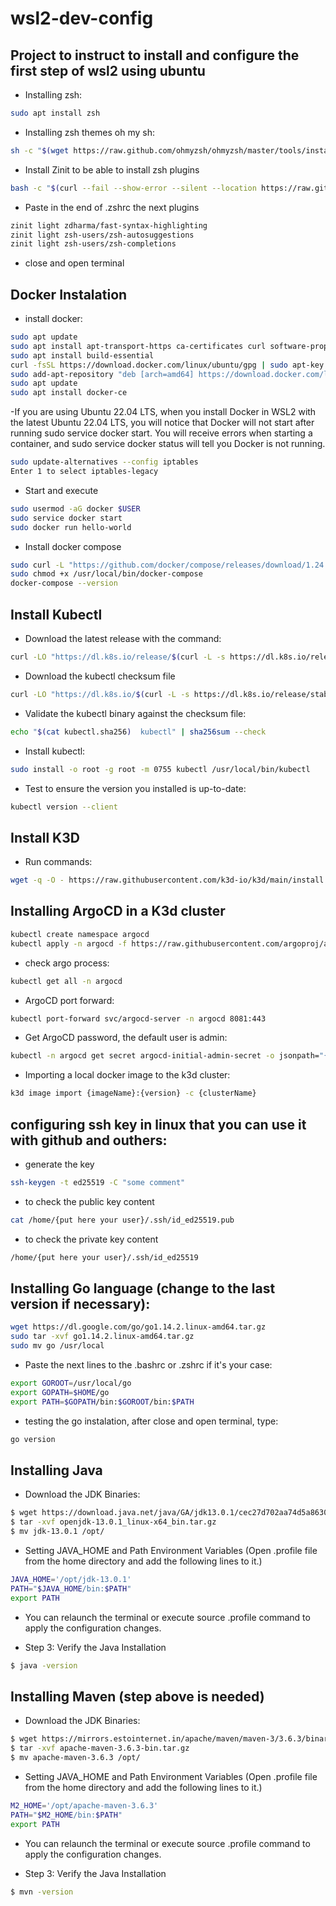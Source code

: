 # wsl2-dev-config
## Project to instruct to install and configure the first step of wsl2 using ubuntu

- Installing zsh: 
```bash
sudo apt install zsh
```

- Installing zsh themes oh my sh:
```bash
sh -c "$(wget https://raw.github.com/ohmyzsh/ohmyzsh/master/tools/install.sh -O -)"
```

- Install Zinit to be able to install zsh plugins 
```bash
bash -c "$(curl --fail --show-error --silent --location https://raw.githubusercontent.com/zdharma-continuum/zinit/HEAD/scripts/install.sh)"
```

- Paste in the end of .zshrc the next plugins
```bash
zinit light zdharma/fast-syntax-highlighting
zinit light zsh-users/zsh-autosuggestions
zinit light zsh-users/zsh-completions
```
- close and open terminal 

## Docker Instalation

- install docker:
```bash
sudo apt update
sudo apt install apt-transport-https ca-certificates curl software-properties-common
sudo apt install build-essential
curl -fsSL https://download.docker.com/linux/ubuntu/gpg | sudo apt-key add
sudo add-apt-repository "deb [arch=amd64] https://download.docker.com/linux/ubuntu $(lsb_release -cs) stable"
sudo apt update
sudo apt install docker-ce
```

-If you are using Ubuntu 22.04 LTS, when you install Docker in WSL2 with the latest Ubuntu 22.04 LTS, you will notice that Docker will not start after running sudo service docker start. You will receive errors when starting a container, and sudo service docker status will tell you Docker is not running.

```bash
sudo update-alternatives --config iptables
Enter 1 to select iptables-legacy
``` 
- Start and execute
```bash
sudo usermod -aG docker $USER
sudo service docker start
sudo docker run hello-world
```

- Install docker compose 
```bash
sudo curl -L "https://github.com/docker/compose/releases/download/1.24.0/docker-compose-$(uname -s)-$(uname -m)" -o /usr/local/bin/docker-compose
sudo chmod +x /usr/local/bin/docker-compose
docker-compose --version
```

## Install Kubectl
- Download the latest release with the command:
```bash
curl -LO "https://dl.k8s.io/release/$(curl -L -s https://dl.k8s.io/release/stable.txt)/bin/linux/amd64/kubectl"
```

- Download the kubectl checksum file
```bash
curl -LO "https://dl.k8s.io/$(curl -L -s https://dl.k8s.io/release/stable.txt)/bin/linux/amd64/kubectl.sha256"
```

- Validate the kubectl binary against the checksum file:

```bash
echo "$(cat kubectl.sha256)  kubectl" | sha256sum --check
```

- Install kubectl:
```bash
sudo install -o root -g root -m 0755 kubectl /usr/local/bin/kubectl
```

- Test to ensure the version you installed is up-to-date:
```bash
kubectl version --client
```
## Install K3D
- Run commands:
```bash
wget -q -O - https://raw.githubusercontent.com/k3d-io/k3d/main/install.sh | bash
```

## Installing ArgoCD in a K3d cluster
```bash
kubectl create namespace argocd
kubectl apply -n argocd -f https://raw.githubusercontent.com/argoproj/argo-cd/stable/manifests/install.yaml
```

- check argo process:
```bash
kubectl get all -n argocd
```

- ArgoCD port forward:
```bash
kubectl port-forward svc/argocd-server -n argocd 8081:443
```

- Get ArgoCD password, the default user is admin:
```bash
kubectl -n argocd get secret argocd-initial-admin-secret -o jsonpath="{.data.password}" | base64 -d; echo
```
- Importing a local docker image to the k3d cluster:
```bash
k3d image import {imageName}:{version} -c {clusterName}
```

## configuring ssh key in linux that you can use it with github and outhers:
- generate the key
```bash
ssh-keygen -t ed25519 -C "some comment"
```

- to check the public key content
```bash
cat /home/{put here your user}/.ssh/id_ed25519.pub
```

- to check the private key content
```bash
/home/{put here your user}/.ssh/id_ed25519
```

## Installing Go language (change to the last version if necessary):
```bash
wget https://dl.google.com/go/go1.14.2.linux-amd64.tar.gz
sudo tar -xvf go1.14.2.linux-amd64.tar.gz
sudo mv go /usr/local
```

- Paste the next lines to the .bashrc or .zshrc if it's your case:
```bash
export GOROOT=/usr/local/go
export GOPATH=$HOME/go
export PATH=$GOPATH/bin:$GOROOT/bin:$PATH
```

- testing the go instalation, after close and open terminal, type:
```bash
go version
```


## Installing Java

- Download the JDK Binaries:
```bash
$ wget https://download.java.net/java/GA/jdk13.0.1/cec27d702aa74d5a8630c65ae61e4305/9/GPL/openjdk-13.0.1_linux-x64_bin.tar.gz
$ tar -xvf openjdk-13.0.1_linux-x64_bin.tar.gz
$ mv jdk-13.0.1 /opt/
```

-  Setting JAVA_HOME and Path Environment Variables (Open .profile file from the home directory and add the following lines to it.)
```bash
JAVA_HOME='/opt/jdk-13.0.1'
PATH="$JAVA_HOME/bin:$PATH"
export PATH
```

* You can relaunch the terminal or execute source .profile command to apply the configuration changes.

- Step 3: Verify the Java Installation
```bash
$ java -version
```

## Installing Maven (step above is needed)

- Download the JDK Binaries:
```bash
$ wget https://mirrors.estointernet.in/apache/maven/maven-3/3.6.3/binaries/apache-maven-3.6.3-bin.tar.gz
$ tar -xvf apache-maven-3.6.3-bin.tar.gz
$ mv apache-maven-3.6.3 /opt/
```

-  Setting JAVA_HOME and Path Environment Variables (Open .profile file from the home directory and add the following lines to it.)
```bash
M2_HOME='/opt/apache-maven-3.6.3'
PATH="$M2_HOME/bin:$PATH"
export PATH
```

* You can relaunch the terminal or execute source .profile command to apply the configuration changes.

- Step 3: Verify the Java Installation
```bash
$ mvn -version
```